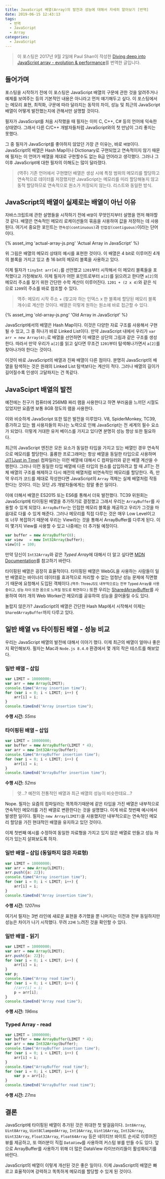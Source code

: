 ```yaml
---
title: JavaScript 배열(Array)의 발전과 성능에 대해서 자세히 알아보기 [번역]
date: 2019-06-15 12:43:13
tags:
  - 번역
  - JavaScript
  - Array
categories:
  - JavaScript
---
```


> 이 포스팅은 2017년 9월 2일에 Paul Shan이 작성한 [Diving deep into JavaScript array - evolution & performance](http://voidcanvas.com/javascript-array-evolution-performance/)를 번역한 글입니다. 

## 들어가며
포스팅을 시작하기 전에 이 포스팅은 JavaScript 배열의 구문에 관한 것을 알려주거나 예제를 보여주는 등의 기본적인 내용은 아니라고 먼저 얘기해두고 싶다. 이 포스팅에서는 메모리 표현, 최적화, 구문에 따라 달라지는 동작의 차이, 성능 및 최근의 JavaScript 배열이 어떻게 발전했는지에 관해서만 설명할 것이다.

필자가 JavaScript를 처음 시작했을 때 필자는 이미 C, C++, C# 등의 언어에 익숙한 상태였다. 그래서 다른 C/C++ 개발자들처럼 JavaScript와의 첫 만남이 그리 좋지는 못했다.

그 중 필자가 JavaScript를 좋아하지 않았던 가장 큰 이유는, 바로 `배열`이다. JavaScript의 배열은 Hash Map이나 Dictionary로 구현되었고 연속적이지 않기 때문에 필자는 이 언어가 배열을 제대로 구현할수도 없는 B급 언어라고 생각했다. 그러나 그 이후 JavaScript에 대한 필자의 이해도는 많이 달라졌다.

> (역주) 기존 언어에서 구현했던 배열은 생성 시에 특정 범위의 메모리를 할당하고 연속적으로 데이터를 저장했지만 JavaScript는 메모리를 미리 할당해놓지 않고 동적 할당하므로 연속적으로 원소가 저장되지 않는다. 리스트와 동일한 방식.

## JavaScript의 배열이 실제로는 배열이 아닌 이유
자바스크립트에 관한 설명들을 시작하기 전에 `배열`이 무엇인지부터 설명을 먼저 해야할 것 같다.
배열은 연속적인 메모리 로케이션들의 묶음을 사용하여 값을 저장하는 데 사용된다. 여기서 중요한 포인트는 `연속성(continuous)`과 `인접성(contiguous)`이라는 단어이다.

{% asset_img 'actual-array-js.png' 'Actual Array in JavaScript' %}

위 그림은 배열의 메모리 상태의 예시를 표현한 것이다. 이 배열은 4 bit로 이루어진 4개의 블록을 가지고 있고 총 16 bit의 메모리 블록을 사용하고 있다.

이제 필자가 `tinyInt arr[4];`를 선언했고 `1201`부터 시작해서 이 메모리 블록들을 포착했다고 가정해보자. 이제 필자가 어떤 포인트로부터 `a[2]`를 읽으려고 한다면 `a[2]`의 메모리 주소를 찾기 위한 간단한 수학 계산이 이루어진다. `1201 + (2 x 4)`와 같은 식으로 `1209`의 주소를 바로 참조할 수 있다.

> 역주: 메모리 시작 주소 + (찾고자 하는 인덱스 x 한 블록에 할당된 메모리 블록 개수)로 계산한 것이다. 배열은 이렇게 원하는 원소에 바로 접근할 수 있다.

{% asset_img 'old-array-js.png' 'Old Array in JavaScript' %}

JavaScript에서의 배열은 Hash Map이다. 이것은 다양한 자료 구조를 사용해서 구현될 수 있고, 그 중 하나가 바로 Linked List이다. 만약 JavaScript 내에서 우리가 `var arr = new Array(4);`로 배열을 선언하면 이 배열은 상단의 그림과 같은 구조를 생성한다. 따라서 만약 우리가 `a[2]`를 읽고 싶다면 무조건 `1201`부터 탐색해나가면서 `a[2]`를 찾아나가야 한다는 것이다.

이것이 바로 JavaScript의 배열과 진짜 배열이 다른 점이다. 분명히 JavaScript의 배열을 탐색하는 것은 원래의 Linked List 탐색보다는 계산이 적다. 그러나 배열의 길이가 길어질수록 인생이 고달파지는 건 똑같다.


## JavaSciprt 배열의 발전
예전에는 친구가 컴퓨터에 256MB 짜리 램을 사용한다고 하면 부러움을 느끼던 시절도 있었지만 요즘엔 보통 8GB 정도의 램을 사용한다.

이와 비슷하게 JavaScript 또한 많은 발전을 이루었다. V8, SpiderMonkey, TC39, 증가하고 있는 웹 사용자들의 피나는 노력으로 인해 JavaScript는 전 세계의 필수 요소가 되었다. 이렇게 거대한 유저 베이스를 가지고 있다면 분명히 성능 향상 또한 필요하다.

최근의 JavaScript 엔진은 모든 요소가 동일한 타입을 가지고 있는 배열인 경우 연속적으로 메모리를 할당한다. 훌륭한 프로그래머는 항상 배열을 동일한 타입으로 사용하며 [JIT(Just in Time)](https://ko.wikipedia.org/wiki/JIT_%EC%BB%B4%ED%8C%8C%EC%9D%BC) 컴파일러는 이런 배열에 대해서 C 컴파일러와 같은 배열 계산을 수행한다.
그러나 이런 동일한 타입 배열에 다른 타입의 원소를 삽입하려고 할 때 JIT는 전체 배열의 구조를 해제하고 다시 예전의 배열처럼 비연속적인 메모리를 할당한다. 즉, 만약 우리가 코드를 제대로 작성한다면 JavaScript의 `Array` 객체는 실제 배열처럼 작동한다는 것이다. 이는 모던 JS 개발자들에게는 정말 좋은 일이다.

이에 더해서 배열은 ES2015 또는 ES6를 통해서 더욱 발전했다. TC39 위원회는 JavaScript에 타이핑된 배열을 추가하기로 결정했고 그래서 우리는 `ArrayBuffer`를 사용할 수 있게 되었다.
`ArrayBuffer`는 인접한 메모리 블록을 제공하고 우리가 그것을 마음대로 다룰 수 있게 해준다. 그러나 메모리를 직접 다루는 것은 매우 Low Level이고 또 너무 복잡하기 때문에 우리는 View라는 것을 통해서 ArrayBuffer를 다루게 된다. 이미 몇가지 View를 사용할 수 있고 나중에는 더 추가될 예정이다.

```js
var buffer = new ArrayBuffer(8);
var view   = new Int32Array(buffer);
view[0] = 100;
```

만약 당신이 `Int32Array`와 같은 *Typed Array*에 대해서 더 알고 싶다면 [MDN Documentation](https://developer.mozilla.org/en-US/docs/Web/JavaScript/Typed_arrays)를 참고하기 바란다.

타이핑된 배열은 굉장히 효율적이다. 타이핑된 배열은 WebGL을 사용하는 사람들이 일반 배열로는 바이너리 데이터를 효과적으로 처리할 수 없는 엄청난 성능 문제에 직면했기 때문에 요청해서 도입된 객체이다.<small>(역주: ThreeJS도 내부적으로는 전부 Typed Array를 사용 중이고, 성능 차이 또한 몸으로 느껴질 정도로 확연하다.)</small> 또한 우리는 [SharedArrayBuffer](https://developer.mozilla.org/en-US/docs/Web/JavaScript/Reference/Global_Objects/SharedArrayBuffer)를 사용하여 여러 개의 Web Worker간 메모리를 공유하여 성능을 끌어올릴 수도 있다.

놀랍지 않은가? JavaScript의 배열은 간단한 Hash Map에서 시작해서 이제는 `SharedArrayBuffer`까지 다루고 있다.

## 일반 배열 vs 타이핑된 배열 - 성능 비교
우리는 JavaScript 배열의 발전에 대해서 이야기 했다. 이제 최근의 배열이 얼마나 좋은지 확인해보자. 필자는 Mac과 `Node.js 8.4.0` 환경에서 몇 개의 작은 테스트를 해보았다.

### 일반 배열 – 삽입

```js
var LIMIT = 10000000;
var arr = new Array(LIMIT);
console.time("Array insertion time");
for (var i = 0; i < LIMIT; i++) {
    arr[i] = i;
}
console.timeEnd("Array insertion time");
```

**수행 시간:** *55ms*

### 타이핑된 배열 – 삽입

```js
var LIMIT = 10000000;
var buffer = new ArrayBuffer(LIMIT * 4);
var arr = new Int32Array(buffer);
console.time("ArrayBuffer insertion time");
for (var i = 0; i < LIMIT; i++) {
    arr[i] = i;
}
console.timeEnd("ArrayBuffer insertion time");
```

**수행 시간:** *52ms*

> 앗...? 예전의 전통적인 배열과 최근 배열의 성능이 비슷한데요...?

Nope. 필자는 요즘의 컴파일러는 똑똑하기때문에 같은 타입을 가진 배열은 내부적으로 연속적인 메모리를 가진 배열로 변환한다는 것을 설명했다. 이게 바로 첫번째 예시에서 발생한 일이다. 필자는 `new Array(LIMIT)`을 사용했지만 내부적으로는 연속적인 메모리 할당을 가진 현대적인 배열을 유지하고 있던 것이다.

이제 첫번째 예시를 수정하여 동일한 자료형을 가지고 있지 않은 배열로 만들고 성능 차이가 있는지 살펴보도록 하자.

### 일반 배열 – 삽입 (동일하지 않은 자료형)

```js
var LIMIT = 10000000;
var arr = new Array(LIMIT);
arr.push({a: 22});
console.time("Array insertion time");
for (var i = 0; i < LIMIT; i++) {
    arr[i] = i;
}
console.timeEnd("Array insertion time");
```

**수행 시간:** *1207ms*

여기서 필자는 3번 라인에 새로운 표현을 추가했을 뿐 나머지는 이전과 전부 동일하지만 성능은 차이가 나기 시작했다. 무려 `22배` 느려진 것을 확인할 수 있다.

### 일반 배열 - 읽기

```js
var LIMIT = 10000000;
var arr = new Array(LIMIT);
arr.push({a: 22});
for (var i = 0; i < LIMIT; i++) {
    arr[i] = i;
}
var p;
console.time("Array read time");
for (var i = 0; i < LIMIT; i++) {
    //arr[i] = i;
    p = arr[i];
}
console.timeEnd("Array read time");
```

**수행 시간:** *196ms*

### Typed Array - read

```js
var LIMIT = 10000000;
var buffer = new ArrayBuffer(LIMIT * 4);
var arr = new Int32Array(buffer);
console.time("ArrayBuffer insertion time");
for (var i = 0; i < LIMIT; i++) {
    arr[i] = i;
}
console.time("ArrayBuffer read time");
for (var i = 0; i < LIMIT; i++) {
    var p = arr[i];
}
console.timeEnd("ArrayBuffer read time");
```

**수행 시간:** *27ms*

## 결론
JavaScript에 타이핑된 배열이 추가된 것은 위대한 첫 발걸음이다. `Int8Array`, `Uint8Array`, `Uint8ClampedArray`, `Int16Array`, `Uint16Array`, `Int32Array`, `Uint32Array`, `Float32Array`, `Float64Array` 등은 네이티브 바이트 순서로 이루어진 뷰를 제공하고, 또 여러분이 직접 `DataView`를 사용하여 커스텀 뷰를 만들 수도 있다. 앞으로 ArrayBuffer를 사용하기 위해 더 많은 DataView 라이브러리들이 활성화되기를 바란다.

JavaScript의 배열이 이렇게 개선된 것은 좋은 일이다. 이제 JavaScript의 배열은 빠르고 효율적이며 강력하고 똑똑하게 메모리를 할당할 수 있게 된 것이다.
